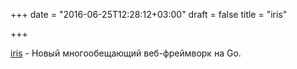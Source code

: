 +++
date = "2016-06-25T12:28:12+03:00"
draft = false
title = "iris"

+++

<p><a href="http://iris-go.com/">iris</a> - Новый многообещающий веб-фреймворк на Go.</p>

